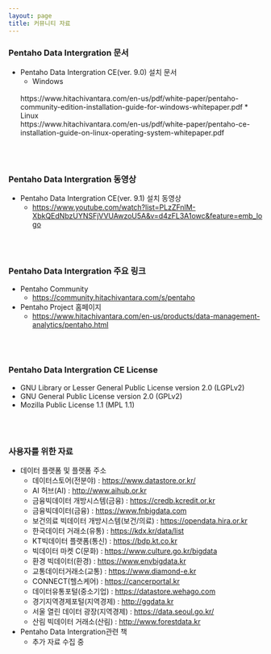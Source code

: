 ```yaml
---
layout: page
title: 커뮤니티 자료
---
```


### Pentaho Data Intergration 문서

* Pentaho Data Intergration CE(ver. 9.0) 설치 문서
  * Windows
  <br/>
  https://www.hitachivantara.com/en-us/pdf/white-paper/pentaho-community-edition-installation-guide-for-windows-whitepaper.pdf
  * Linux
  <br/>
  https://www.hitachivantara.com/en-us/pdf/white-paper/pentaho-ce-installation-guide-on-linux-operating-system-whitepaper.pdf

<br/>
<br/>

### Pentaho Data Intergration 동영상

* Pentaho Data Intergration CE(ver. 9.1) 설치 동영상
  * https://www.youtube.com/watch?list=PLzZFnlM-XbkQEdNbzUYNSFjVVUAwzoU5A&v=d4zFL3A1owc&feature=emb_logo
<br/>
<br/>

### Pentaho Data Intergration 주요 링크

* Pentaho Community
  * https://community.hitachivantara.com/s/pentaho
* Pentaho Project 홈페이지
  * https://www.hitachivantara.com/en-us/products/data-management-analytics/pentaho.html
  
<br/>
<br/>

### Pentaho Data Intergration CE License

* GNU Library or Lesser General Public License version 2.0 (LGPLv2)
* GNU General Public License version 2.0 (GPLv2)
* Mozilla Public License 1.1 (MPL 1.1)
<br/>
<br/>

### 사용자를 위한 자료

* 데이터 플랫폼 및 플랫폼 주소
  * 데이터스토어(전분야) : https://www.datastore.or.kr/
  * AI 허브(AI) : http://www.aihub.or.kr
  * 금융빅데이터 개방시스템(금융) : https://credb.kcredit.or.kr
  * 금융빅데이터(금융) : https://www.fnbigdata.com
  * 보건의료 빅데이터 개방시스템(보건/의료) : https://opendata.hira.or.kr
  * 한국데이터 거래소(유통) : https://kdx.kr/data/list
  * KT빅데이터 플랫폼(통신) : https://bdp.kt.co.kr
  * 빅데이터 마켓 C(문화) : https://www.culture.go.kr/bigdata
  * 환경 빅데이터(환경) : https://www.envbigdata.kr
  * 교통데이터거래소(교통) : https://www.diamond-e.kr
  * CONNECT(헬스케어) : https://cancerportal.kr
  * 데이터유통포털(중소기업) : https://datastore.wehago.com
  * 경기지역경제포털(지역경제) : http://ggdata.kr
  * 서울 열린 데이터 광장(지역경제) : https://data.seoul.go.kr/
  * 산림 빅데이터 거래소(산림) : http://www.forestdata.kr
* Pentaho Data Intergration관련 책
  * 추가 자료 수집 중

<br/>
<br/>
